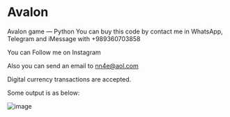 # Avalon
Avalon game — Python
You can buy this code by contact me in WhatsApp, Telegram and iMessage with +989360703858

You can Follow me on Instagram

Also you can send an email to nn4e@aol.com

Digital currency transactions are accepted.

Some output is as below:

![image](https://github.com/user-attachments/assets/c2b41b1c-6bf7-4b3f-9df9-24cb373c51fe)
